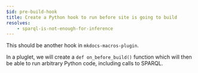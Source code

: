 ```yaml
---
$id: pre-build-hook
title: Create a Python hook to run before site is going to build
resolves:
    - sparql-is-not-enough-for-inference
---
```


This should be another hook in `mkdocs-macros-plugin`.

In a pluglet, we will create a `def on_before_build()` function which will then be able to run arbitrary Python code, including calls to SPARQL.
